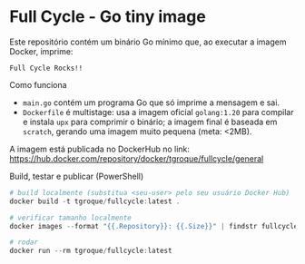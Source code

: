 # Full Cycle - Go tiny image

Este repositório contém um binário Go mínimo que, ao executar a imagem Docker, imprime:

    Full Cycle Rocks!!

Como funciona
- `main.go` contém um programa Go que só imprime a mensagem e sai.
- `Dockerfile` é multistage: usa a imagem oficial `golang:1.20` para compilar e instala `upx` para comprimir o binário; a imagem final é baseada em `scratch`, gerando uma imagem muito pequena (meta: <2MB).

A imagem está publicada no DockerHub no link: https://hub.docker.com/repository/docker/tgroque/fullcycle/general

Build, testar e publicar (PowerShell)

```powershell
# build localmente (substitua <seu-user> pelo seu usuário Docker Hub)
docker build -t tgroque/fullcycle:latest .

# verificar tamanho localmente
docker images --format "{{.Repository}}: {{.Size}}" | findstr fullcycle

# rodar
docker run --rm tgroque/fullcycle:latest

```
